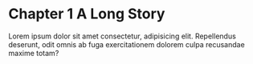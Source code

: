 # Chapter 1 A Long Story

Lorem ipsum dolor sit amet consectetur, adipisicing elit. Repellendus deserunt, odit omnis ab fuga exercitationem dolorem culpa recusandae maxime totam?
